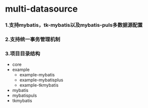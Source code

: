 # multi-datasource
### 1.支持mybatis，tk-mybatis以及mybatis-puls多数据源配置

### 2.支持统一事务管理机制

### 3.项目目录结构

- core
- example
    - example-mybatis
    - example-mybatisplus
    - example-tkmybatis
- mybatis
- mybatispuls
- tkmybatis
